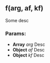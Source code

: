 

<!-- Start src\app.js -->

## f(arg, af, kf)

Some desc

### Params:

* **Array** *arg* Desc
* **Object** *af* Desc
* **Object** *kf* Desc

<!-- End src\app.js -->

